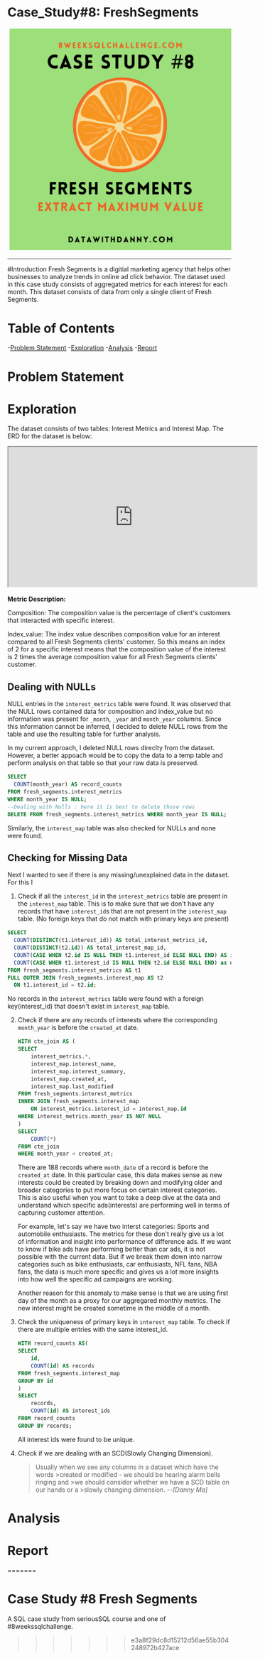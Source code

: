 
# Case_Study#8: FreshSegments

<p align="center">
        <img src ="./images/FreshSegments.png">
</p>

---

#Introduction
Fresh Segments is a digitial marketing agency that helps other businesses to analyze trends in online ad click behavior. The dataset used in this case study consists of aggregated metrics for each interest for each month. This dataset consists of data from only a single client of Fresh Segments.

# Table of Contents

-[Problem Statement](#Problem-Statement)
-[Exploration](#Exploration)
-[Analysis](#Analysis)
-[Report](#Report)

# Problem Statement <a name = "Problem-Statement"></a>




# Exploration
The dataset consists of two tables: Interest Metrics and Interest Map. The ERD for the dataset is below: 

<iframe width="560" height="315" 
src='https://dbdiagram.io/embed/6226656061d06e6eadbb3b69'> </iframe>

**Metric Description:**

Composition: The composition value is the percentage of client's customers that interacted with specific interest.

Index_value: The index value describes composition value for an interest compared to all Fresh Segments clients' customer. So this means an index of 2 for a specific interest means that the composition value of the interest is 2 times the average composition value for all Fresh Segments clients' customer. 

## Dealing with NULLs
NULL entries in the `interest_metrics` table were found. It was observed that the NULL rows contained data for composition and index_value but no information was present for `_month`, `_year` and `month_year` columns. Since this information cannot be inferred, I decided to delete NULL rows from the table and use the resulting table for further analysis.

In my current approach, I deleted NULL rows direclty from the dataset. However, a better appoach would be to copy the data to a temp table and perform analysis on that table so that your raw data is preserved. 

```sql
SELECT 
  COUNT(month_year) AS record_counts
FROM fresh_segments.interest_metrics
WHERE month_year IS NULL;
--Dealing with Nulls : here it is best to delete those rows
DELETE FROM fresh_segments.interest_metrics WHERE month_year IS NULL;
```
Similarly, the `interest_map` table was also checked for NULLs and none were found. 

## Checking for Missing Data
Next I wanted to see if there is any missing/unexplained data in the dataset. For this I 
1. Check if all the `interest_id` in the `interest_metrics` table are present in the `interest_map` table. 
    This is to make sure that we don't have any records that have `interest_id`s that are not present in the `interest_map` table. (No foreign keys that do not match with primary keys are present) 
  
  ```sql
  SELECT 
    COUNT(DISTINCT(t1.interest_id)) AS total_interest_metrics_id,
    COUNT(DISTINCT(t2.id)) AS total_interest_map_id,
    COUNT(CASE WHEN t2.id IS NULL THEN t1.interest_id ELSE NULL END) AS in_metrics_notin_map,
    COUNT(CASE WHEN t1.interest_id IS NULL THEN t2.id ELSE NULL END) as notin_metrics_in_map
  FROM fresh_segments.interest_metrics AS t1 
  FULL OUTER JOIN fresh_segments.interest_map AS t2 
    ON t1.interest_id = t2.id;
  ```

  No records in the `interest_metrics` table were found with a foreign key(interest_id) that doesn't exist in `interest_map` table.

2. Check if there are any records of interests where the corresponding `month_year` is before the `created_at` date.
    ```sql
    WITH cte_join AS (
    SELECT
        interest_metrics.*,
        interest_map.interest_name,
        interest_map.interest_summary,
        interest_map.created_at,
        interest_map.last_modified
    FROM fresh_segments.interest_metrics
    INNER JOIN fresh_segments.interest_map
        ON interest_metrics.interest_id = interest_map.id
    WHERE interest_metrics.month_year IS NOT NULL
    )
    SELECT
        COUNT(*)
    FROM cte_join
    WHERE month_year < created_at;
    ```
    There are 188 records where `month_date` of a record is before the `created_at` date.
     In this particular case, this data makes sense as new interests could be created by breaking down and modifying older and broader categories to put more focus on certain interest categories. This is also useful when you want to take a deep dive at the data and understand which specific ads(interests) are performing well in terms of capturing customer attention. 

    For example, let's say we have two interst categories: Sports and automobile enthusiasts. The metrics for these don't really give us a lot of information and insight into performance of difference ads. If we want to know if bike ads have performing better than car ads, it is not possible with the current data. But if we break them down into narrow categories such as bike enthusiasts, car enthusiasts, NFL fans, NBA fans, the data is much more specific and gives us a lot more insights into how well the specific ad campaigns are working. 

    Another reason for this anomaly to make sense is that we are using first day of the month as a proxy for our aggregared monthly metrics. The new interest might be created sometime in the middle of a month. 

3. Check the uniqueness of primary keys in `interest_map` table. 
    To check if there are multiple entries with the same interest_id. 
    ```sql
    WITH record_counts AS(
    SELECT 
        id,
        COUNT(id) AS records
    FROM fresh_segments.interest_map
    GROUP BY id
    )
    SELECT 
        records,
        COUNT(id) AS interest_ids
    FROM record_counts
    GROUP BY records;
    ```
    All interest ids were found to be unique. 

4. Check if we are dealing with an SCD(Slowly Changing Dimension).
    >Usually when we see any columns in a dataset which have the words >created or modified - we should be hearing alarm bells ringing and >we should consider whether we have a SCD table on our hands or a >slowly changing dimension.
    > --<cite>[Danny Ma]</cite>




# Analysis



# Report



=======
# Case Study #8 Fresh Segments

A SQL case study from seriousSQL course and one of #8weekssqlchallenge. 
>>>>>>> e3a8f29dc8d15212d56ae55b304248972b427ace
